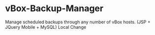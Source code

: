 vBox-Backup-Manager
===================

Manage scheduled backups through any number of vBox hosts. (JSP + JQuery Mobile + MySQL)
Local Change
